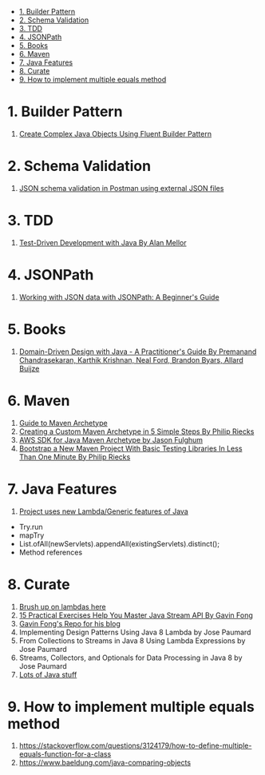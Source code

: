 
<!-- TOC -->

- [1. Builder Pattern](#1-builder-pattern)
- [2. Schema Validation](#2-schema-validation)
- [3. TDD](#3-tdd)
- [4. JSONPath](#4-jsonpath)
- [5. Books](#5-books)
- [6. Maven](#6-maven)
- [7. Java Features](#7-java-features)
- [8. Curate](#8-curate)
- [9. How to implement multiple equals method](#9-how-to-implement-multiple-equals-method)

<!-- /TOC -->

# 1. Builder Pattern

1. [Create Complex Java Objects Using Fluent Builder Pattern](https://medium.com/@akhiilgupta/create-complex-java-objects-using-fluent-builder-pattern-c2263f8bfcf4)

# 2. Schema Validation

1. [JSON schema validation in Postman using external JSON files](https://medium.com/skillhive/json-schema-validation-in-postman-using-external-json-files-2f3f0741800f)

# 3. TDD

1. [Test-Driven Development with Java By Alan Mellor](https://learning.oreilly.com/library/view/test-driven-development-with/9781803236230/)

# 4. JSONPath

1. [Working with JSON data with JSONPath: A Beginner's Guide](https://santoshdts.hashnode.dev/working-with-json-data-with-jsonpath-a-beginners-guide)

# 5. Books

1. [Domain-Driven Design with Java - A Practitioner's Guide By Premanand Chandrasekaran, Karthik Krishnan, Neal Ford, Brandon Byars, Allard Buijze](https://learning.oreilly.com/library/view/domain-driven-design-with/9781800560734/)

# 6. Maven

1. [Guide to Maven Archetype](https://www.baeldung.com/maven-archetype)
2. [Creating a Custom Maven Archetype in 5 Simple Steps By Philip Riecks](https://rieckpil.de/create-your-own-maven-archetype-in-5-simple-steps/)
3. [AWS SDK for Java Maven Archetype by Jason Fulghum](https://aws.amazon.com/blogs/developer/aws-sdk-for-java-maven-archetype/)
4. [Bootstrap a New Maven Project With Basic Testing Libraries In Less Than One Minute By Philip Riecks](https://www.youtube.com/watch?v=FsBdgJVkteY)

# 7. Java Features

1. [Project uses new Lambda/Generic features of Java](https://github.com/aws-samples/aws-lambda-servlet/blob/main/src/main/java/com/aws/samples/lambda/servlet/LambdaWebServletProcessor.java)
- Try.run
- mapTry
- List.ofAll(newServlets).appendAll(existingServlets).distinct();
- Method references

# 8. Curate

1. [Brush up on lambdas here](https://www.oracle.com/technical-resources/articles/java/lambda.html)
1. [15 Practical Exercises Help You Master Java Stream API By Gavin Fong](https://blog.devgenius.io/15-practical-exercises-help-you-master-java-stream-api-3f9c86b1cf82)
1. [Gavin Fong's Repo for his blog](https://github.com/gavinklfong/stream-api-exercises)
1. Implementing Design Patterns Using Java 8 Lambda by Jose Paumard
1. From Collections to Streams in Java 8 Using Lambda Expressions by Jose Paumard
1. Streams, Collectors, and Optionals for Data Processing in Java 8 by Jose Paumard
1. [Lots of Java stuff](https://medium.com/@satyendra.jaiswal)

# 9. How to implement multiple equals method

1. https://stackoverflow.com/questions/3124179/how-to-define-multiple-equals-function-for-a-class
2. https://www.baeldung.com/java-comparing-objects